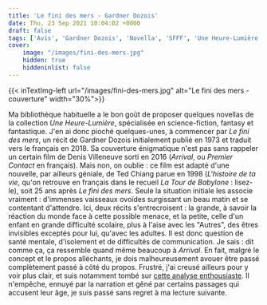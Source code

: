 ```yaml
---
title: 'Le fini des mers - Gardner Dozois'
date: Thu, 23 Sep 2021 10:04:02 +0000
draft: false
tags: ['Avis', 'Gardner Dozois', 'Novella', 'SFFF', 'Une Heure-Lumière']
cover: 
    image: "/images/fini-des-mers.jpg"
    hidden: true
    hiddeninlist: false
---
```


{{< inTextImg-left url="/images/fini-des-mers.jpg" alt="Le fini des mers - couverture" width="30%">}}

Ma bibliothèque habituelle a le bon goût de proposer quelques novellas de la collection _Une Heure-Lumière_, spécialisée en science-fiction, fantasy et fantastique. J'en ai donc pioché quelques-unes, à commencer par _Le fini des mers_, un récit de Gardner Dozois initialement publié en 1973 et traduit vers le français en 2018. Sa couverture énigmatique n'est pas sans rappeler un certain film de Denis Villeneuve sorti en 2016 (_Arrival_, ou _Premier Contact_ en français). Mais non, on oublie : ce film est adapté d'une nouvelle, par ailleurs géniale, de Ted Chiang parue en 1998 (_L'histoire de ta vie_, qu'on retrouve en français dans le recueil _La Tour de Babylone_ : lisez-le), soit 25 ans après _Le fini des mers_. Seule la situation initiale les associe vraiment : d'immenses vaisseaux ovoïdes surgissant un beau matin et se contentant d'attendre. Ici, deux récits s'entrecroisent : la grande, à savoir la réaction du monde face à cette possible menace, et la petite, celle d'un enfant en grande difficulté scolaire, plus à l'aise avec les "Autres", des êtres invisibles exceptés pour lui, qu'avec les adultes. Il est donc question de santé mentale, d'isolement et de difficultés de communication. Je sais : dit comme ça, ça ressemble quand même beaucoup à _Arrival_. En fait, malgré le concept et le propos alléchants, je dois malheureusement avouer être passé complètement passé à côté du propos. Frustré, j'ai creusé ailleurs pour y voir plus clair, et suis notamment tombé sur [cette analyse enthousiaste](https://lecultedapophis.com/2020/01/07/le-fini-des-mers-gardner-dozois/). Il n'empêche, ennuyé par la narration et gêné par certains passages qui accusent leur âge, je suis passé sans regret à ma lecture suivante.